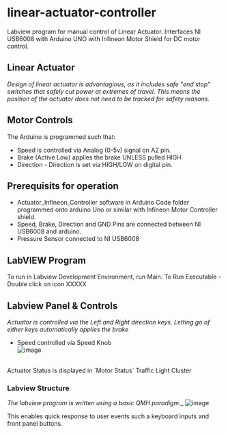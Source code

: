 # linear-actuator-controller
Labview program for manual control of Linear Actuator. Interfaces NI USB6008 with Arduino UNO with Infineon Motor Shield for DC motor control.

## Linear Actuator

_Design of linear actuator is advantagious, as it includes safe "end stop" switches that safely cut power at extremes of travel._
_This means the position of the actuator does not need to be tracked for safety reasons._


## Motor Controls

The Arduino is programmed such that:

- Speed is controlled via Analog (0-5v) signal on A2 pin.
- Brake (Active Low) applies the brake UNLESS pulled HIGH
- Direction - Direction is set via HIGH/LOW on digital pin.

## Prerequisits for operation

- Actuator_Infineon_Controller software in Arduino Code folder programmed onto arduino Uno or similar with Infineon Motor Controller shield.
- Speed, Brake, Direction and GND Pins are connected between NI USB6008 and arduino.
- Pressure Sensor connected to NI USB6008


## LabVIEW Program
To run in Labview Development Environment, run Main.
To Run Executable - Double click on icon XXXXX

## Labview Panel & Controls
_Actuator is controlled via the Left and Right direction keys. Letting go of either keys automatically applies the brake_
- Speed controlled via Speed Knob <br>
![image](https://user-images.githubusercontent.com/97303986/224077315-9d361ed8-9af7-4028-aa2c-fdae41e36715.png)
 <br>
Actuator Status is displayed in `Motor Status` Traffic Light Cluster



### Labview Structure
_The labview program is written using a basic QMH paradigm.__
![image](https://user-images.githubusercontent.com/97303986/224083473-98fa7ac4-f3ab-4655-a684-b9c01e1b3ece.png)

This enables quick response to user events such a keyboard inputs and front panel buttons.




